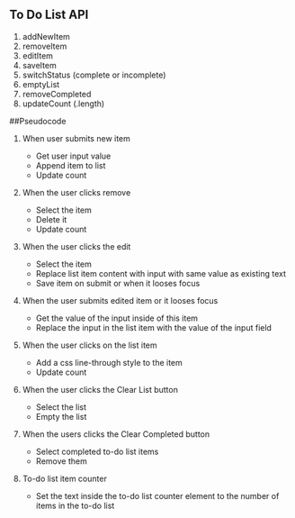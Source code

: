 ## To Do List API
1.	addNewItem
2.	removeItem
3.	editItem
4.	saveItem
5.	switchStatus (complete or incomplete)
6.	emptyList
7.	removeCompleted
8.	updateCount (.length)

##Pseudocode

1.	When user submits new item
	*	Get user input value
	*	Append item to list
    *   Update count

2.	When the user clicks remove
	*	Select the item
	*	Delete it
    *   Update count

3.	When the user clicks the edit
	*	Select the item
	*	Replace list item content with input with same value as existing text
    *   Save item on submit or when it looses focus

4.	When the user submits edited item or it looses focus
	*	Get the value of the input inside of this item
	*	Replace the input in the list item with the value of the input field

5.	When the user clicks on the list item
	*	Add a css line-through style to the item
    *   Update count

6.	When the user clicks the Clear List button
	*	Select the list
	*	Empty the list

7.	When the users clicks the Clear Completed button
	*	Select completed to-do list items
	*	Remove them

8.	To-do list item counter
	*	Set the text inside the to-do list counter element to the number of items in the to-do list